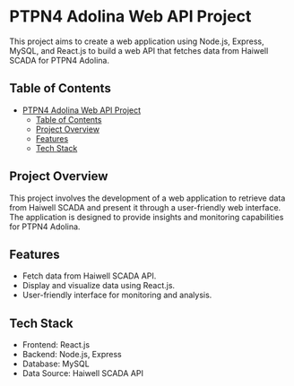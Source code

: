 # PTPN4 Adolina Web API Project

This project aims to create a web application using Node.js, Express, MySQL, and React.js to build a web API that fetches data from Haiwell SCADA for PTPN4 Adolina.

## Table of Contents

- [PTPN4 Adolina Web API Project](#ptpn4-adolina-web-api-project)
  - [Table of Contents](#table-of-contents)
  - [Project Overview](#project-overview)
  - [Features](#features)
  - [Tech Stack](#tech-stack)

## Project Overview

This project involves the development of a web application to retrieve data from Haiwell SCADA and present it through a user-friendly web interface. The application is designed to provide insights and monitoring capabilities for PTPN4 Adolina.

## Features

- Fetch data from Haiwell SCADA API.
- Display and visualize data using React.js.
- User-friendly interface for monitoring and analysis.

## Tech Stack

- Frontend: React.js
- Backend: Node.js, Express
- Database: MySQL
- Data Source: Haiwell SCADA API
